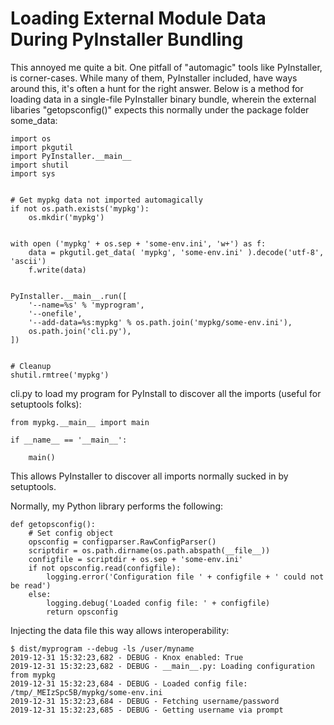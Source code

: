 # Loading External Module Data During PyInstaller Bundling
This annoyed me quite a bit. One pitfall of "automagic" tools like PyInstaller, is corner-cases. While many of them, PyInstaller included, have ways around this, it's often a hunt for the right answer. Below is a method for loading data in a single-file PyInstaller binary bundle, wherein the external libaries "getopsconfig()" expects this normally under the package folder some_data:

```
import os
import pkgutil
import PyInstaller.__main__
import shutil
import sys


# Get mypkg data not imported automagically
if not os.path.exists('mypkg'):
    os.mkdir('mypkg')


with open ('mypkg' + os.sep + 'some-env.ini', 'w+') as f:
    data = pkgutil.get_data( 'mypkg', 'some-env.ini' ).decode('utf-8', 'ascii')
    f.write(data)


PyInstaller.__main__.run([
    '--name=%s' % 'myprogram',
    '--onefile',
    '--add-data=%s:mypkg' % os.path.join('mypkg/some-env.ini'),
    os.path.join('cli.py'),
])


# Cleanup
shutil.rmtree('mypkg')
```

cli.py to load my program for PyInstall to discover all the imports (useful for setuptools folks):

```
from mypkg.__main__ import main

if __name__ == '__main__':

    main()
```
This allows PyInstaller to discover all imports normally sucked in by setuptools.

Normally, my Python library performs the following:

```
def getopsconfig():
    # Set config object
    opsconfig = configparser.RawConfigParser()
    scriptdir = os.path.dirname(os.path.abspath(__file__))
    configfile = scriptdir + os.sep + 'some-env.ini'
    if not opsconfig.read(configfile):
        logging.error('Configuration file ' + configfile + ' could not be read')
    else:
        logging.debug('Loaded config file: ' + configfile)
        return opsconfig
```

Injecting the data file this way allows interoperability:

```
$ dist/myprogram --debug -ls /user/myname
2019-12-31 15:32:23,682 - DEBUG - Knox enabled: True
2019-12-31 15:32:23,682 - DEBUG - __main__.py: Loading configuration from mypkg
2019-12-31 15:32:23,684 - DEBUG - Loaded config file: /tmp/_MEIzSpc5B/mypkg/some-env.ini
2019-12-31 15:32:23,684 - DEBUG - Fetching username/password
2019-12-31 15:32:23,685 - DEBUG - Getting username via prompt
```
